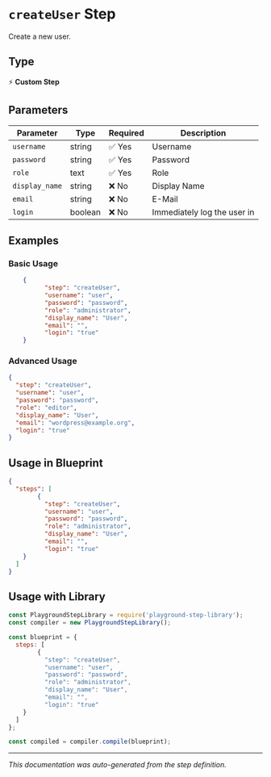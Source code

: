 # `createUser` Step

Create a new user.

## Type
⚡ **Custom Step**

## Parameters

| Parameter | Type | Required | Description |
|-----------|------|----------|-------------|
| `username` | string | ✅ Yes | Username |
| `password` | string | ✅ Yes | Password |
| `role` | text | ✅ Yes | Role |
| `display_name` | string | ❌ No | Display Name |
| `email` | string | ❌ No | E-Mail |
| `login` | boolean | ❌ No | Immediately log the user in |


## Examples

### Basic Usage
```json
    {
          "step": "createUser",
          "username": "user",
          "password": "password",
          "role": "administrator",
          "display_name": "User",
          "email": "",
          "login": "true"
    }
```

### Advanced Usage
```json
{
  "step": "createUser",
  "username": "user",
  "password": "password",
  "role": "editor",
  "display_name": "User",
  "email": "wordpress@example.org",
  "login": "true"
}
```

## Usage in Blueprint

```json
{
  "steps": [
        {
          "step": "createUser",
          "username": "user",
          "password": "password",
          "role": "administrator",
          "display_name": "User",
          "email": "",
          "login": "true"
    }
  ]
}
```

## Usage with Library

```javascript
const PlaygroundStepLibrary = require('playground-step-library');
const compiler = new PlaygroundStepLibrary();

const blueprint = {
  steps: [
        {
          "step": "createUser",
          "username": "user",
          "password": "password",
          "role": "administrator",
          "display_name": "User",
          "email": "",
          "login": "true"
    }
  ]
};

const compiled = compiler.compile(blueprint);
```

---

*This documentation was auto-generated from the step definition.*
